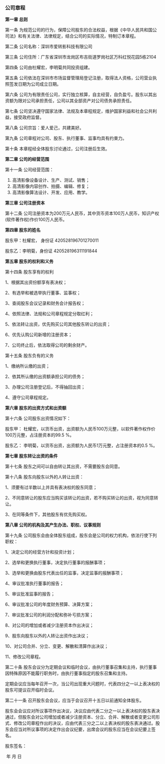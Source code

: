### 公司章程


**第一章 总则**

 第一条 为规范公司的行为，保障公司股东的合法权益，根据《中华人民共和国公司法》和有关法律、法律规定，结合公司的实际情况，特制订本章程。

 第二条 公司名称：深圳市爱转影科技有限公司

 第三条 公司住所：广东省深圳市龙岗区布吉街道罗岗社区万科红悦花园5栋2104

 第四条 公司由杜耀宏，李明菊共同投资组建。

 第五条 公司依法在深圳市市场监督管理局登记注册，取得法人资格，公司营业执照签发日期为公司成立日期。

 第六条 公司为有限责任公司，实行独立核算，自主经营，自负盈亏。股东以其出资额为限对公司承担责任，公司以其全部资产对公司债务承担责任。

 第七条 公司坚决遵守国家法律、法规及本章程规定，维护国家利益和社会公共利益，接受政府监督。

 第八条 公司宗旨：爱人爱己，共建美好。

 第九条 公司章程对公司、股东、执行董事、监事均具有约束力。

 第十条 本章程经全体股东讨论通过，公司注册后生效。

**第二章 公司的经营范围**

 第十一条 公司经营范围：

1. 高清影像设备设计、生产、测试、销售；
2. 高清影像内容创作、拍摄、编辑、修复；
3. 高清影像算法设计、开发、应用、教学。

**第三章 公司注册资本**

 第十二条 公司注册资本为200万元人民币，其中货币资本100万人民币，知识产权(软件著作权)作价100万人民币。

**第四章 股东的姓名**

 股东甲：杜耀宏， 身份证 420528196701270011

 股东乙：李明菊，身份证 420528196311191844

**第五章 股东的权利和义务**

 第十四条 股东享有的权利

 1、根据其出资份额享有表决权；

 2、有选举和被选举执行董事、监事权；

 3、查阅股东会议记录和财务会计报告权；

 4、依照法律、法规和公司章程规定分取红利；

 5、依法转让出资，优先购买公司其他股东转让的出资；

 6、优先认购公司新增的注册资本；

 7、公司终止后，依法取得公司的剩余财产。

 第十五条 股东负有的义务

 1、缴纳所认缴的出资；

 2、依其所认缴的出资额承担公司的债务；

 3、办理公司注册登记后，不得抽回出资；

 4、遵守公司章程规定。

**第六章 股东的出资方式和出资额**

 第十六条 公司股东出资情况如下：

 股东甲： 杜耀宏，以货币出资，出资额为人民币100万元整，以软件著作权作价100万元整，占注册资本的99.5 %。

 股东乙： 李明菊，以货币出资，出资额为人民币1万元整，占注册资本的0.5 %。

**第七章 股东转让出资的条件**

 第十七条 股东之间可以自由转让其出资，不需要股东会同意。

 第十八条 股东向股东以外的人转让出资：

 1、须要有过半数以上并具有表决权的股东同意；

 2、不同意转让的股东应当购买该转让的出资，若不购买转让的出资，视为同意转让。

 3、在同等条件下，其他股东有优先购买权。

**第八章 公司的机构及其产生办法、职权、议事规则**

 第十九条 公司股东会由全体股东组成，股东会是公司的权力机构，依法行使下列职权：

 1、决定公司的经营方针和投资计划；

 2、选举和更换执行董事，决定执行董事的报酬事项；

 3、选举和更换由股东代表出任的监事，决定监事的报酬事项；

 4、审议批准执行董事的报告；

 5、审议批准监事的报告；

 6、审议批准公司的年度财务预算、决算方案；

 7、审议批准公司的利润分配和弥补亏损方案；

 8、对公司的增加或者减少注册资本作出决议；

 9、股东向股东以外的人转让出资作出决议；

 10、对公司合并、分立、变更、解散和清算作出决议；

 11、修改公司章程。

 第二十条 股东会议分为定期会议和临时会议，由执行董事召集和主持，执行董事因特殊原因不能履行职务时，由执行董事指定的股东召集和主持。

 定期会议应当每年召开一次，当公司出现重大问题时，代表四分之一以上表决权的股东可提议召开临时会议。

 第二十一条 召开股东会会议，应当于会议召开十五日以前通知全体股东。

 股东会会议应对所议事项作出决议，决议应由代表二分之一以上表决权的股东表决通过，但股东会对公司增加或者减少注册资本、分立、合并、解散或者变更公司形式、修改公司章程作出的决议，应由代表三分之二以上表决权的股东表决通过。股东会应当对所议事项的决定作出会议纪要，出席会议的股东应当在会议纪要上签名。



股东签名：







​																														                                 年      月      日

